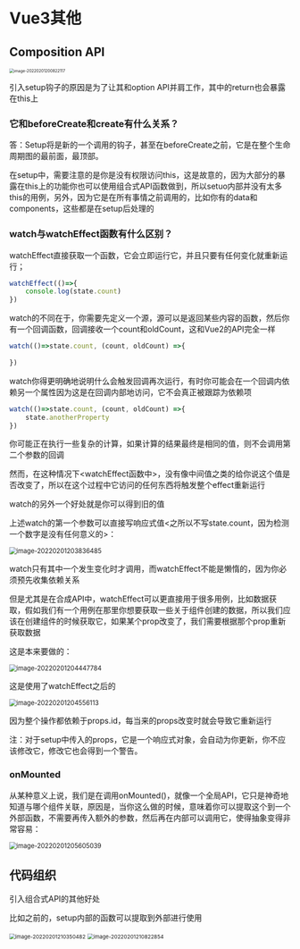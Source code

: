 # Vue3其他

## Composition API

<img src="https://oss.justin3go.com/blogs/image-20220201200822117.png" alt="image-20220201200822117" style="zoom:50%;" />

引入setup钩子的原因是为了让其和option API并肩工作，其中的return也会暴露在this上

### 它和beforeCreate和create有什么关系？

答：Setup将是新的一个调用的钩子，甚至在beforeCreate之前，它是在整个生命周期图的最前面，最顶部。

在setup中，需要注意的是你是没有权限访问this，这是故意的，因为大部分的暴露在this上的功能你也可以使用组合式API函数做到，所以setuo内部并没有太多this的用例，另外，因为它是在所有事情之前调用的，比如你有的data和components，这些都是在setup后处理的

### watch与watchEffect函数有什么区别？

watchEffect直接获取一个函数，它会立即运行它，并且只要有任何变化就重新运行；

```javascript
watchEffect(()=>{
    console.log(state.count)
})
```

watch的不同在于，你需要先定义一个源，源可以是返回某些内容的函数，然后你有一个回调函数，回调接收一个count和oldCount，这和Vue2的API完全一样

```javascript
watch(()=>state.count, (count, oldCount) =>{
    
})
```

watch你得更明确地说明什么会触发回调再次运行，有时你可能会在一个回调内依赖另一个属性因为这是在回调内部地访问，它不会真正被跟踪为依赖项

```javascript
watch(()=>state.count, (count, oldCount) =>{
    state.anotherProperty
})
```

你可能正在执行一些复杂的计算，如果计算的结果最终是相同的值，则不会调用第二个参数的回调

然而，在这种情况下<watchEffect函数中>，没有像中间值之类的给你说这个值是否改变了，所以在这个过程中它访问的任何东西将触发整个effect重新运行

watch的另外一个好处就是你可以得到旧的值

上述watch的第一个参数可以直接写响应式值<之所以不写state.count，因为检测一个数字是没有任何意义的>：

<img src="https://oss.justin3go.com/blogs/image-20220201203836485.png" alt="image-20220201203836485" style="zoom:80%;" />

watch只有其中一个发生变化时才调用，而watchEffect不能是懒惰的，因为你必须预先收集依赖关系

但是尤其是在合成API中，watchEffect可以更直接用于很多用例，比如数据获取，假如我们有一个用例在那里你想要获取一些关于组件创建的数据，所以我们应该在创建组件的时候获取它，如果某个prop改变了，我们需要根据那个prop重新获取数据

这是本来要做的：

<img src="https://oss.justin3go.com/blogs/image-20220201204447784.png" alt="image-20220201204447784" style="zoom:80%;" />

这是使用了watchEffect之后的

<img src="https://oss.justin3go.com/blogs/image-20220201204556113.png" alt="image-20220201204556113" style="zoom:80%;" />

因为整个操作都依赖于props.id，每当来的props改变时就会导致它重新运行

注：对于setup中传入的props，它是一个响应式对象，会自动为你更新，你不应该修改它，修改它也会得到一个警告。

### onMounted

从某种意义上说，我们是在调用onMounted()，就像一个全局API，它只是神奇地知道与哪个组件关联，原因是，当你这么做的时候，意味着你可以提取这个到一个外部函数，不需要再传入额外的参数，然后再在内部可以调用它，使得抽象变得非常容易：

<img src="https://oss.justin3go.com/blogs/image-20220201205605039.png" alt="image-20220201205605039" style="zoom:80%;" />

## 代码组织

引入组合式API的其他好处

比如之前的，setup内部的函数可以提取到外部进行使用

<img src="https://oss.justin3go.com/blogs/image-20220201210350482.png" alt="image-20220201210350482" style="zoom:67%;" />

<img src="https://oss.justin3go.com/blogs/image-20220201210822854.png" alt="image-20220201210822854" style="zoom:67%;" />

